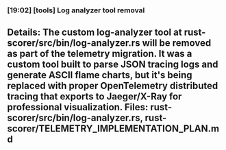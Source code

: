 ### [19:02] [tools] Log analyzer tool removal
**Details**: The custom log-analyzer tool at rust-scorer/src/bin/log-analyzer.rs will be removed as part of the telemetry migration. It was a custom tool built to parse JSON tracing logs and generate ASCII flame charts, but it's being replaced with proper OpenTelemetry distributed tracing that exports to Jaeger/X-Ray for professional visualization.
**Files**: rust-scorer/src/bin/log-analyzer.rs, rust-scorer/TELEMETRY_IMPLEMENTATION_PLAN.md
---

